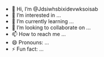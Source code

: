 - 👋 Hi, I’m @Jdsiwhsbixidevwksoisab
- 👀 I’m interested in ...
- 🌱 I’m currently learning ...
- 💞️ I’m looking to collaborate on ...
- 📫 How to reach me ...
- 😄 Pronouns: ...
- ⚡ Fun fact: ...

<!---
Jdsiwhsbixidevwksoisab/Jdsiwhsbixidevwksoisab is a ✨ special ✨ repository because its `README.md` (this file) appears on your GitHub profile.
You can click the Preview link to take a look at your changes.
--->
